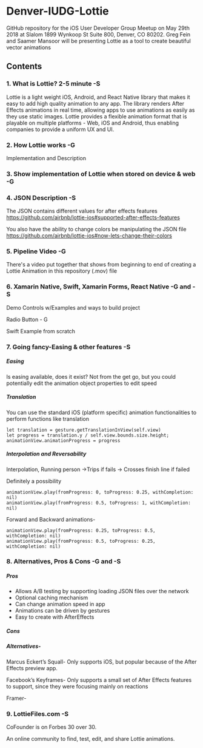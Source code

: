 Denver-IUDG-Lottie
============
GitHub repository for the iOS User Developer Group Meetup on May 29th 2018 at Slalom 1899 Wynkoop St Suite 800, Denver, CO 80202. Greg Fein and Saamer Mansoor will be presenting Lottie as a tool to create beautiful vector animations

Contents
-------------

### 1. What is Lottie? 2-5 minute -S 
Lottie is a light weight iOS, Android, and React Native library that makes it easy to add high quality animation to any app. The library renders After Effects animations in real time, allowing apps to use animations as easily as they use static images. Lottie provides a flexible animation format that is playable on multiple platforms - Web, iOS and Android, thus enabling companies to provide a uniform UX and UI. 

### 2. How Lottie works -G
Implementation and Description

### 3. Show implementation of Lottie when stored on device & web -G

### 4. JSON Description -S
The JSON contains different values for after effects features 
https://github.com/airbnb/lottie-ios#supported-after-effects-features


You also have the ability to change colors be manipulating the JSON file 
https://github.com/airbnb/lottie-ios#now-lets-change-their-colors

### 5. Pipeline Video -G
There's a video put together that shows from beginning to end of creating a Lottie Animation in this repository (.mov) file

### 6. Xamarin Native, Swift, Xamarin Forms, React Native -G and -S
Demo Controls w/Examples and ways to build project

Radio Button - G

Swift Example from scratch

### 7. Going fancy-Easing & other features -S

##### Easing
Is easing available, does it exist? Not from the get go, but you could potentially edit the animation object properties to edit speed

##### Translation
You can use the standard iOS (platform specific) animation functionalities to perform functions like translation
```
let translation = gesture.getTranslationInView(self.view)
let progress = translation.y / self.view.bounds.size.height;
animationView.animationProgress = progress
```

##### Interpolation and Reversability
Interpolation, Running person ->Trips if fails -> Crosses finish line if failed

Definitely a possibility
```
animationView.play(fromProgress: 0, toProgress: 0.25, withCompletion: nil)
animationView.play(fromProgress: 0.5, toProgress: 1, withCompletion: nil)
```


Forward and Backward animations-

```
animationView.play(fromProgress: 0.25, toProgress: 0.5, withCompletion: nil)
animationView.play(fromProgress: 0.5, toProgress: 0.25, withCompletion: nil)
```

### 8. Alternatives, Pros & Cons -G and -S

##### Pros
* Allows A/B testing by supporting  loading JSON files over the network
* Optional caching mechanism
* Can change animation speed in app
* Animations can be driven by gestures
* Easy to create with AfterEffects

##### Cons


##### Alternatives-
Marcus Eckert’s Squall- Only supports iOS, but popular because of the After Effects preview app. 

Facebook’s Keyframes- Only supports a small set of After Effects features to support, since they were focusing mainly on reactions

Framer- 

### 9. LottieFiles.com -S

CoFounder is on Forbes 30 over 30.

An online community to find, test, edit, and share Lottie animations.
